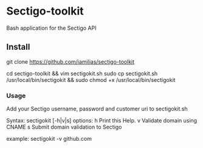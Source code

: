 # Sectigo-toolkit
Bash application for the Sectigo API

## Install
git clone https://github.com/iamilias/sectigo-toolkit

cd sectigo-toolkit && vim sectigokit.sh
sudo cp sectigokit.sh /usr/local/bin/sectigokit && sudo chmod +x /usr/local/bin/sectigokit

### Usage

Add your Sectigo username, password and customer uri to sectigokit.sh

Syntax: sectigokit [-h|v|s]
options:
h         Print this Help.
v         Validate domain using CNAME 
s         Submit domain validation to Sectigo 

example:
  sectigokit -v github.com
  
